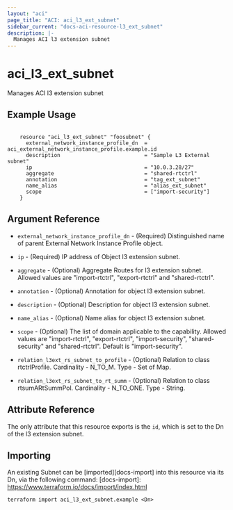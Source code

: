```yaml
---
layout: "aci"
page_title: "ACI: aci_l3_ext_subnet"
sidebar_current: "docs-aci-resource-l3_ext_subnet"
description: |-
  Manages ACI l3 extension subnet
---
```


# aci_l3_ext_subnet

Manages ACI l3 extension subnet

## Example Usage

```hcl

	resource "aci_l3_ext_subnet" "foosubnet" {
	  external_network_instance_profile_dn  = aci_external_network_instance_profile.example.id
	  description                           = "Sample L3 External subnet"
	  ip                                    = "10.0.3.28/27"
	  aggregate                             = "shared-rtctrl"
	  annotation                            = "tag_ext_subnet"
	  name_alias                            = "alias_ext_subnet"
	  scope                                 = ["import-security"]
	}

```

## Argument Reference

- `external_network_instance_profile_dn` - (Required) Distinguished name of parent External Network Instance Profile object.
- `ip` - (Required) IP address of Object l3 extension subnet.
- `aggregate` - (Optional) Aggregate Routes for l3 extension subnet. Allowed values are "import-rtctrl", "export-rtctrl" and "shared-rtctrl".
- `annotation` - (Optional) Annotation for object l3 extension subnet.
- `description` - (Optional) Description for object l3 extension subnet.
- `name_alias` - (Optional) Name alias for object l3 extension subnet.
- `scope` - (Optional) The list of domain applicable to the capability. Allowed values are "import-rtctrl", "export-rtctrl", "import-security", "shared-security" and "shared-rtctrl". Default is "import-security".

- `relation_l3ext_rs_subnet_to_profile` - (Optional) Relation to class rtctrlProfile. Cardinality - N_TO_M. Type - Set of Map.
- `relation_l3ext_rs_subnet_to_rt_summ` - (Optional) Relation to class rtsumARtSummPol. Cardinality - N_TO_ONE. Type - String.

## Attribute Reference

The only attribute that this resource exports is the `id`, which is set to the
Dn of the l3 extension subnet.

## Importing

An existing Subnet can be [imported][docs-import] into this resource via its Dn, via the following command:
[docs-import]: https://www.terraform.io/docs/import/index.html

```
terraform import aci_l3_ext_subnet.example <Dn>
```

